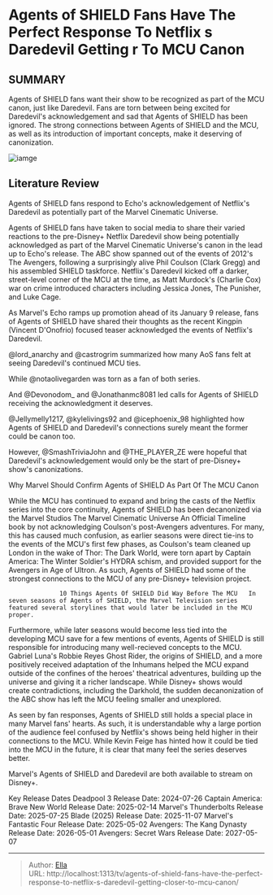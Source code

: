 # Agents of SHIELD Fans Have The Perfect Response To Netflix s Daredevil Getting  r To MCU Canon


## SUMMARY 



  Agents of SHIELD fans want their show to be recognized as part of the MCU canon, just like Daredevil.   Fans are torn between being excited for Daredevil&#39;s acknowledgement and sad that Agents of SHIELD has been ignored.   The strong connections between Agents of SHIELD and the MCU, as well as its introduction of important concepts, make it deserving of canonization.  

![iamge](https://static1.srcdn.com/wordpress/wp-content/uploads/2024/01/agents-of-shield-chloe-bennet-clark-gregg-and-vincent-donofrio-as-quake-coulson-and-kingpin.jpg)

## Literature Review
Agents of SHIELD fans respond to Echo&#39;s acknowledgement of Netflix&#39;s Daredevil as potentially part of the Marvel Cinematic Universe.




Agents of SHIELD fans have taken to social media to share their varied reactions to the pre-Disney&#43; Netflix Daredevil show being potentially acknowledged as part of the Marvel Cinematic Universe&#39;s canon in the lead up to Echo&#39;s release. The ABC show spanned out of the events of 2012&#39;s The Avengers, following a surprisingly alive Phil Coulson (Clark Gregg) and his assembled SHIELD taskforce. Netflix&#39;s Daredevil kicked off a darker, street-level corner of the MCU at the time, as Matt Murdock&#39;s (Charlie Cox) war on crime introduced characters including Jessica Jones, The Punisher, and Luke Cage.




As Marvel&#39;s Echo ramps up promotion ahead of its January 9 release, fans of Agents of SHIELD have shared their thoughts as the recent Kingpin (Vincent D&#39;Onofrio) focused teaser acknowledged the events of Netflix&#39;s Daredevil.


 


 

@lord_anarchy and @castrogrim summarized how many AoS fans felt at seeing Daredevil&#39;s continued MCU ties.


 




While @notaolivegarden was torn as a fan of both series.


 


 

And @Devonodom_ and @Jonathanmc8081 led calls for Agents of SHIELD receiving the acknowledgment it deserves.


 


 





 

@Jellymelly1217, @kylelivings92 and @icephoenix_98 highlighted how Agents of SHIELD and Daredevil&#39;s connections surely meant the former could be canon too.


 


 

However, @SmashTriviaJohn and @THE_PLAYER_ZE were hopeful that Daredevil&#39;s acknowledgement would only be the start of pre-Disney&#43; show&#39;s canonizations.





 Why Marvel Should Confirm Agents of SHIELD As Part Of The MCU Canon 
          

While the MCU has continued to expand and bring the casts of the Netflix series into the core continuity, Agents of SHIELD has been decanonized via the Marvel Studios The Marvel Cinematic Universe An Official Timeline book by not acknowledging Coulson&#39;s post-Avengers adventures. For many, this has caused much confusion, as earlier seasons were direct tie-ins to the events of the MCU&#39;s first few phases, as Coulson&#39;s team cleaned up London in the wake of Thor: The Dark World, were torn apart by Captain America: The Winter Soldier&#39;s HYDRA schism, and provided support for the Avengers in Age of Ultron. As such, Agents of SHIELD had some of the strongest connections to the MCU of any pre-Disney&#43; television project.

                  10 Things Agents Of SHIELD Did Way Before The MCU   In seven seasons of Agents of SHIELD, the Marvel Television series featured several storylines that would later be included in the MCU proper.    




Furthermore, while later seasons would become less tied into the developing MCU save for a few mentions of events, Agents of SHIELD is still responsible for introducing many well-recieved concepts to the MCU. Gabriel Luna&#39;s Robbie Reyes Ghost Rider, the origins of SHIELD, and a more positively received adaptation of the Inhumans helped the MCU expand outside of the confines of the heroes&#39; theatrical adventures, building up the universe and giving it a richer landscape. While Disney&#43; shows would create contradictions, including the Darkhold, the sudden decanonization of the ABC show has left the MCU feeling smaller and unexplored.

As seen by fan responses, Agents of SHIELD still holds a special place in many Marvel fans&#39; hearts. As such, it is understandable why a large portion of the audience feel confused by Netflix&#39;s shows being held higher in their connections to the MCU. While Kevin Feige has hinted how it could be tied into the MCU in the future, it is clear that many feel the series deserves better.






Marvel&#39;s Agents of SHIELD and Daredevil are both available to stream on Disney&#43;.




  Key Release Dates              Deadpool 3 Release Date: 2024-07-26                    Captain America: Brave New World Release Date: 2025-02-14                   Marvel&#39;s Thunderbolts Release Date: 2025-07-25                   Blade (2025) Release Date: 2025-11-07                   Marvel&#39;s Fantastic Four Release Date: 2025-05-02                   Avengers: The Kang Dynasty  Release Date: 2026-05-01                    Avengers: Secret Wars Release Date: 2027-05-07      

---

> Author: [Ella](https://instagram.hk.cn/)  
> URL: http://localhost:1313/tv/agents-of-shield-fans-have-the-perfect-response-to-netflix-s-daredevil-getting-closer-to-mcu-canon/  

